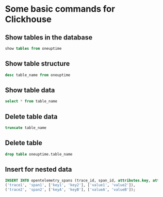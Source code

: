 # Some basic commands for Clickhouse

## Show tables in the database
    
```sql  
show tables from oneuptime
```

## Show table structure

```sql
desc table_name from oneuptime
```

## Show table data

```sql
select * from table_name
```

## Delete table data

```sql
truncate table_name
```

## Delete table

```sql
drop table oneuptime.table_name 
```

## Insert for nested data

```sql
INSERT INTO opentelemetry_spans (trace_id, span_id, attributes.key, attributes.value) VALUES 
('trace1', 'span1', ['key1', 'key2'], ['value1', 'value2']),
('trace2', 'span2', ['keyA', 'keyB'], ['valueA', 'valueB']);
```



